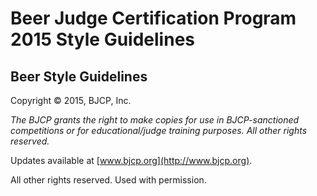 # Beer Judge Certification Program 2015 Style Guidelines

## Beer Style Guidelines

Copyright &copy; 2015, BJCP, Inc.

_The BJCP grants the right to make copies for use in BJCP-sanctioned competitions or for educational/judge training purposes. All other rights reserved._

Updates available at [www.bjcp.org](http://www.bjcp.org).

All other rights reserved. Used with permission.

